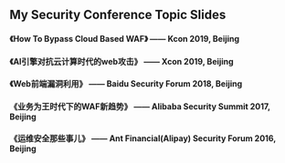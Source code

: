 ## My Security Conference Topic Slides 

#### 《How To Bypass Cloud Based WAF》   —— Kcon 2019, Beijing

#### 《AI引擎对抗云计算时代的web攻击》  —— Xcon 2019, Beijing

#### 《Web前端漏洞利用》   —— Baidu Security Forum 2018, Beijing

#### 《业务为王时代下的WAF新趋势》  —— Alibaba Security Summit 2017, Beijing

#### 《运维安全那些事儿》   —— Ant Financial(Alipay) Security Forum 2016, Beijing

